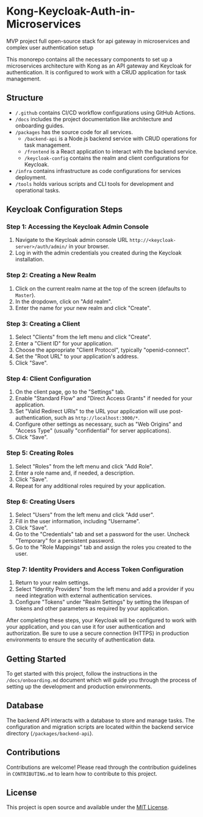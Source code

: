 # Kong-Keycloak-Auth-in-Microservices
MVP project full open-source stack for api gateway in microservices and complex user authentication setup

This monorepo contains all the necessary components to set up a microservices architecture with Kong as an API gateway and Keycloak for authentication. It is configured to work with a CRUD application for task management.

## Structure
- `/.github` contains CI/CD workflow configurations using GitHub Actions.
- `/docs` includes the project documentation like architecture and onboarding guides.
- `/packages` has the source code for all services.
  - `/backend-api` is a Node.js backend service with CRUD operations for task management.
  - `/frontend` is a React application to interact with the backend service.
  - `/keycloak-config` contains the realm and client configurations for Keycloak.
- `/infra` contains infrastructure as code configurations for services deployment.
- `/tools` holds various scripts and CLI tools for development and operational tasks.


## Keycloak Configuration Steps

### Step 1: Accessing the Keycloak Admin Console

1. Navigate to the Keycloak admin console URL `http://<keycloak-server>/auth/admin/` in your browser.
2. Log in with the admin credentials you created during the Keycloak installation.

### Step 2: Creating a New Realm

1. Click on the current realm name at the top of the screen (defaults to `Master`).
2. In the dropdown, click on "Add realm".
3. Enter the name for your new realm and click "Create".

### Step 3: Creating a Client

1. Select "Clients" from the left menu and click "Create".
2. Enter a "Client ID" for your application.
3. Choose the appropriate "Client Protocol", typically "openid-connect".
4. Set the "Root URL" to your application's address.
5. Click "Save".

### Step 4: Client Configuration

1. On the client page, go to the "Settings" tab.
2. Enable "Standard Flow" and "Direct Access Grants" if needed for your application.
3. Set "Valid Redirect URIs" to the URL your application will use post-authentication, such as `http://localhost:3000/*`.
4. Configure other settings as necessary, such as "Web Origins" and "Access Type" (usually "confidential" for server applications).
5. Click "Save".

### Step 5: Creating Roles

1. Select "Roles" from the left menu and click "Add Role".
2. Enter a role name and, if needed, a description.
3. Click "Save".
4. Repeat for any additional roles required by your application.

### Step 6: Creating Users

1. Select "Users" from the left menu and click "Add user".
2. Fill in the user information, including "Username".
3. Click "Save".
4. Go to the "Credentials" tab and set a password for the user. Uncheck "Temporary" for a persistent password.
5. Go to the "Role Mappings" tab and assign the roles you created to the user.

### Step 7: Identity Providers and Access Token Configuration

1. Return to your realm settings.
2. Select "Identity Providers" from the left menu and add a provider if you need integration with external authentication services.
3. Configure "Tokens" under "Realm Settings" by setting the lifespan of tokens and other parameters as required by your application.

After completing these steps, your Keycloak will be configured to work with your application, and you can use it for user authentication and authorization. Be sure to use a secure connection (HTTPS) in production environments to ensure the security of authentication data.

## Getting Started
To get started with this project, follow the instructions in the `/docs/onboarding.md` document which will guide you through the process of setting up the development and production environments.

## Database
The backend API interacts with a database to store and manage tasks. The configuration and migration scripts are located within the backend service directory (`/packages/backend-api`).

## Contributions
Contributions are welcome! Please read through the contribution guidelines in `CONTRIBUTING.md` to learn how to contribute to this project.

## License
This project is open source and available under the [MIT License](LICENSE).
